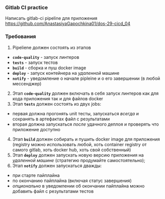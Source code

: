 ### Gitlab CI practice
Написать gitlab-ci pipeline для приложения https://github.com/AnastasiyaGapochkina01/dos-29-cicd_04

### Требования
1) Pipeliene должен состоять из этапов
- **`code-quality`** - запуск линтеров
- **`tests`** - запуск тестов
- **`build`** - сборка и пуш docker image
- **`deploy`** - запуск контейнера на _удаленной_ машине
- **`notify`** - уведомление о начале pipleine и о его завершении (в любой мессенджер)
2) Этап **`code-quality`** должен включать в себя запуск линтеров как для кода приложения так и для файлов docker
3) Этап **`tests`** должен состоять из двух jobs:
- первая должна прогонять unit тесты, запускаться _всегда_ и сохранять в артефактах файл с результатами
- вторая должна запускаться _после_ удачного деплоя и проверять что приложение доступно
4) Этап **`build`** должен собирать и пушить docker image для приложения (registry можно использовать любой, хоть container registry от самого gitlab, хоть docker hub, хоть свой собственный)
5) Этап **`deploy`** должен запускать новую версию приложения на _удаленной машине_ (стратегию продумайте самостоятельно); 
6) Этап **`notify`** должен запускаться дважды: 
- при старте пайплайна
- по окончанию пайплайна (включая статус завершения)
- _опционально_ в уведомлении об окончании пайплайна можно добавить файл с результатами тестов
